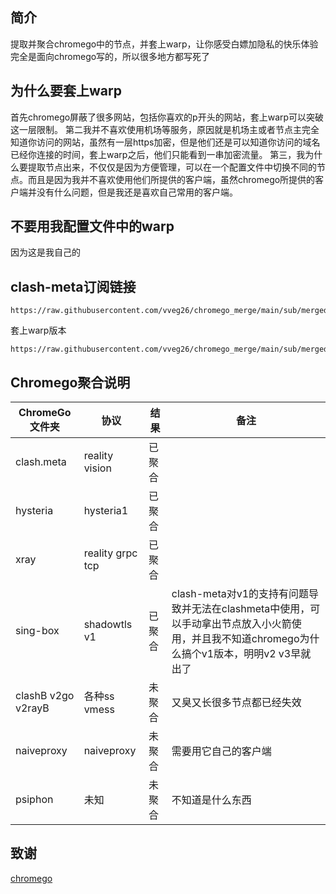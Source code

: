 ## 简介
提取并聚合chromego中的节点，并套上warp，让你感受白嫖加隐私的快乐体验
完全是面向chromego写的，所以很多地方都写死了
## 为什么要套上warp
首先chromego屏蔽了很多网站，包括你喜欢的p开头的网站，套上warp可以突破这一层限制。
第二我并不喜欢使用机场等服务，原因就是机场主或者节点主完全知道你访问的网站，虽然有一层https加密，但是他们还是可以知道你访问的域名已经你连接的时间，套上warp之后，他们只能看到一串加密流量。
第三，我为什么要提取节点出来，不仅仅是因为方便管理，可以在一个配置文件中切换不同的节点。而且是因为我并不喜欢使用他们所提供的客户端，虽然chromego所提供的客户端并没有什么问题，但是我还是喜欢自己常用的客户端。
## 不要用我配置文件中的warp
因为这是我自己的
## clash-meta订阅链接
```
https://raw.githubusercontent.com/vveg26/chromego_merge/main/sub/merged_warp_proxies.yaml
```
套上warp版本
```
https://raw.githubusercontent.com/vveg26/chromego_merge/main/sub/merged_proxies.yaml
```
## Chromego聚合说明
| ChromeGo文件夹 | 协议 | 结果 | 备注 |
|--------|--------|--------|--------|
| clash.meta   | reality vision  | 已聚合   |     | 
| hysteria   | hysteria1   | 已聚合   |     | 
| xray   | reality grpc tcp   | 已聚合   |     | 
| sing-box   | shadowtls  v1  | 已聚合   | clash-meta对v1的支持有问题导致并无法在clashmeta中使用，可以手动拿出节点放入小火箭使用，并且我不知道chromego为什么搞个v1版本，明明v2 v3早就出了    | 
| clashB v2go v2rayB   | 各种ss vmess   | 未聚合   |  又臭又长很多节点都已经失效   | 
| naiveproxy   | naiveproxy   | 未聚合   |  需要用它自己的客户端   | 
| psiphon   | 未知   | 未聚合   |  不知道是什么东西   | 
## 致谢
[chromego](https://github.com/bannedbook/fanqiang/tree/master/ChromeGo)

